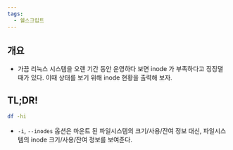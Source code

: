 ```yaml
---
tags:
  - 쉘스크립트
---
```

## 개요

- 가끔 리눅스 시스템을 오랜 기간 동안 운영하다 보면 inode 가 부족하다고 징징댈 때가 있다. 이때 상태를 보기 위해 inode 현황을 출력해 보자.

## TL;DR!

```bash
df -hi
```

- `-i`, `--inodes` 옵션은 마운트 된 파일시스템의 크기/사용/잔여 정보 대신, 파일시스템의 inode 크기/사용/잔여 정보를 보여준다.